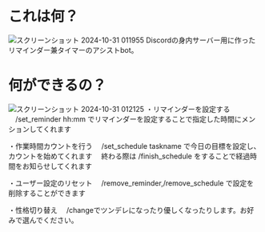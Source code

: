 # これは何？
![スクリーンショット 2024-10-31 011955](https://github.com/user-attachments/assets/374776a9-adc8-4ff8-9228-498ca0ff727f)
Discordの身内サーバー用に作ったリマインダー兼タイマーのアシストbot。

# 何ができるの？
![スクリーンショット 2024-10-31 012125](https://github.com/user-attachments/assets/cad971ea-2e5d-4f97-8774-2145df21464e)
・リマインダーを設定する
　/set_reminder hh:mm でリマインダーを設定することで指定した時間にメンションしてくれます

・作業時間カウントを行う
　/set_schedule taskname で今日の目標を設定し、カウントを始めてくれます
　終わる際は /finish_schedule をすることで経過時間をお知らせしてくれます

・ユーザー設定のリセット
　/remove_reminder,/remove_schedule で設定を削除することができます 

 ・性格切り替え
　/changeでツンデレになったり優しくなったりします。お好みで選んでください。
